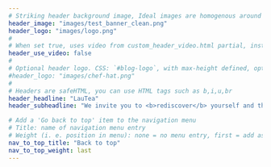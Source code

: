 ```yaml
---
# Striking header background image, Ideal images are homogenous around the centre and contrasting to the text. Non-ideal images can use `title_guard`
header_image: "images/test_banner_clean.png"
header_logo: "images/logo.png"
#
# When set true, uses video from custom_header_video.html partial, instead of header_image
header_use_video: false
#
# Optional header logo. CSS: `#blog-logo`, with max-height defined, optimize to prevent scaling
#header_logo: "images/chef-hat.png"
#
# Headers are safeHTML, you can use HTML tags such as b,i,u,br
header_headline: "LauTea"
header_subheadline: "We invite you to <b>rediscover</b> yourself and the path of tea in every cup 🌱🍵"

# Add a 'Go back to top' item to the navigation menu
# Title: name of navigation menu entry
# Weight (i. e. position in menu): none = no menu entry, first = add as first entry, last = ad as last entry
nav_to_top_title: "Back to top"
nav_to_top_weight: last
---
```

